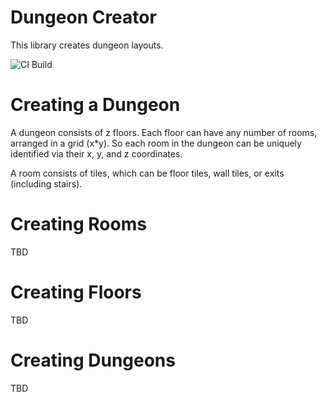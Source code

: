 # Dungeon Creator

This library creates dungeon layouts.

![CI Build](https://github.com/sekkycodes/dungeon_creator/actions/workflows/ci.yml/badge.svg)

# Creating a Dungeon

A dungeon consists of z floors.
Each floor can have any number of rooms, arranged in a grid (x*y).
So each room in the dungeon can be uniquely identified via their x, y, and z coordinates.

A room consists of tiles, which can be floor tiles, wall tiles, or exits (including stairs).

# Creating Rooms

TBD

# Creating Floors

TBD

# Creating Dungeons

TBD